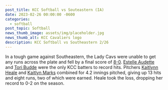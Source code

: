 ```yaml
---
post_title: KCC Softball vs Souteastern (IA)
date: 2023-02-26 00:00:00 -0600
categories:
  - softball
post_topic: Softball
news_thumb_image: assets/img/placeholder.jpg
news_thumb_alt: KCC Cavaliers logo
description: KCC Softball vs Southeastern 2/26
---
```

In a tough game against Southeastern, the Lady Cavs were unable to get any runs across the plate and fell by a final score of [8-0](https://www.njcaa.org/sports/sball/2022-23/div2/boxscores/20230226_t0xl.xml). [Estelle Audette](https://athletics.kcc.edu/softball/roster/#estelle-audette) and [Tori Budde](https://athletics.kcc.edu/softball/roster/#tori-budde) were the only KCC batters to record hits. Pitchers [Kaitlynn Heale](https://athletics.kcc.edu/softball/roster/#kaitlynn-heale) and [Kaitlyn Marks](https://athletics.kcc.edu/softball/roster/#kaitlyn-marks) combined for 4.2 innings pitched, giving up 13 hits and eight runs, two of which were earned. Heale took the loss, dropping her record to 0-2 on the season.